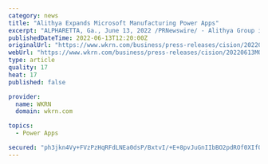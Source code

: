 ```yaml
---
category: news
title: "Alithya Expands Microsoft Manufacturing Power Apps"
excerpt: "ALPHARETTA, Ga., June 13, 2022 /PRNewswire/ - Alithya Group inc. (NASDAQ: ALYA) (TSX: ALYA) (\"Alithya\") today announced details of its Alithya 365 Power Apps for Manufacturing which further ..."
publishedDateTime: 2022-06-13T12:20:00Z
originalUrl: "https://www.wkrn.com/business/press-releases/cision/20220613MO85042/alithya-expands-microsoft-manufacturing-power-apps/"
webUrl: "https://www.wkrn.com/business/press-releases/cision/20220613MO85042/alithya-expands-microsoft-manufacturing-power-apps/"
type: article
quality: 17
heat: 17
published: false

provider:
  name: WKRN
  domain: wkrn.com

topics:
  - Power Apps

secured: "ph3jkn4Vy+FVzPzHqRFdLNEa0dsP/BxtvI/+E+8pvJuGnIIbBO2pdROf0XIfOqGBATHzbma+oRQPrCthvNEQUqLo2vGXDxhfm6o6WZVIZ/WjO5zv7c9gsNiravnzCm6BewwN7UmrF4LOMdVhCDfPcNptuxmKWx6Gc3irKkh2m59uhNDJReiV+dCvh+irTv16IqIj122sTbkisqwZWY9yAuINWy9l7wfliftX3LH4dsHrELRAHL5IFqk0BrEh+wKFUB71OxpZAnngCICsveoFtaAyXn46Lctxf6OT+YvgC8Honvp/LP9wHVLKrRQcCthtNYPEeHx6VnpXMeNporbtSV/z4IUfqUyju3xVrsxBF4k=;374jsaJvvtJy+1ShTPATzA=="
---
```


